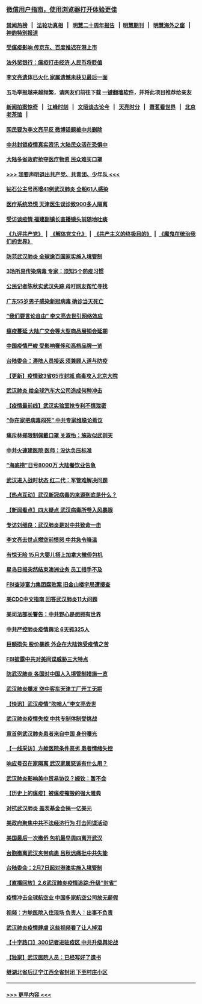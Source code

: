 ### [微信用户指南，使用浏览器打开体验更佳](https://github.com/gfw-breaker/banned-news1/blob/master/indexes/wechat-guide.md?t=0)
#### [禁闻热榜](热点新闻.md?t=0)  &nbsp;&nbsp;|&nbsp;&nbsp; [法轮功真相](https://github.com/gfw-breaker/truth/blob/master/README.md?t=0) &nbsp;&nbsp;|&nbsp;&nbsp; [明慧二十周年报告](https://github.com/gfw-breaker/mh-reports/blob/master/README.md?t=0) &nbsp;&nbsp;|&nbsp;&nbsp;[明慧期刊](https://github.com/gfw-breaker/mh-qikan) &nbsp;&nbsp;|&nbsp;&nbsp; [明慧海外之窗](https://github.com/gfw-breaker/mh-news/blob/master/README.md?t=0) &nbsp;&nbsp;|&nbsp;&nbsp; [神韵特别报道](https://github.com/gfw-breaker/mh-news/blob/master/shenyun.md?t=0)
#### [受瘟疫影响 传京东、百度推迟在港上市](../pages/nsc413/n11851409.md?t=02071944) 
#### [法外贸银行：瘟疫打击经济 人民币将贬值](../pages/nsc413/n11850538.md?t=02071944) 
#### [李文亮遗体已火化 家属遗憾未获见最后一面](../pages/nsc413/n11851128.md?t=02071944) 
#### 五毛举报越来越频繁，请网友们前往下载 [一键翻墙软件](https://github.com/gfw-breaker/ssr-accounts)，并将此项目推荐给亲友
#### [新闻拍案惊奇](https://github.com/gfw-breaker/banned-news1/blob/master/pages/link4.md) &nbsp;&nbsp;|&nbsp;&nbsp; [江峰时刻](https://github.com/gfw-breaker/banned-news1/blob/master/pages/link4.md) &nbsp;&nbsp;|&nbsp;&nbsp; [文昭谈古论今](https://github.com/gfw-breaker/banned-news1/blob/master/pages/link4.md) &nbsp;&nbsp;|&nbsp;&nbsp; [天亮时分](https://github.com/gfw-breaker/banned-news1/blob/master/pages/link4.md) &nbsp;&nbsp;|&nbsp;&nbsp; [萧茗看世界](https://github.com/gfw-breaker/banned-news1/blob/master/pages/link4.md) &nbsp;&nbsp;|&nbsp;&nbsp; [北京老茶馆](https://github.com/gfw-breaker/banned-news1/blob/master/pages/link4.md) &nbsp;&nbsp;|&nbsp;&nbsp; 
#### [网民要为李文亮平反 微博话题被中共删除](../pages/nsc413/n11851177.md?t=02071944) 
#### [中共封锁疫情真实资讯 大陆民众活在恐惧中](../pages/nsc413/n11850699.md?t=02071944) 
#### [大陆多省政府抢夺医疗物资 民众难买口罩](../pages/nsc413/n11851017.md?t=02071944) 
#### [>>> 我要声明退出共产党、共青团、少年队 <<<](https://github.com/begood0513/goodnews/blob/master/quit/letter.md) 
#### [钻石公主号再增41例武汉肺炎 全船61人感染](../pages/nsc413/n11850401.md?t=02071944) 
#### [医疗系统恐慌 天津医生误诊致900多人隔离](../pages/nsc413/n11850609.md?t=02071944) 
#### [受访谈疫情 福建副镇长直播镜头前随地吐痰](../pages/nsc413/n11850758.md?t=02071944) 
#### [《九评共产党》](https://github.com/begood0513/9ping.md/blob/master/README.md) &nbsp;|&nbsp; [《解体党文化》](../../../../jtdwh.md/blob/master/README.md)  &nbsp;|&nbsp; [《共产主义的终极目的》](../../../../gczydzjmd.md/blob/master/README.md) &nbsp;|&nbsp; [《魔鬼在统治我们的世界》](../../../../mgztzwmdsj.md/blob/master/README.md) 
#### [防范武汉肺炎 全球逾百国家实施入境管制](../pages/nsc413/n11850557.md?t=02071944) 
#### [3场所易传染病毒 专家：须知5个防疫习惯](../pages/nsc413/n11849662.md?t=02071944) 
#### [公民记者陈秋实武汉失踪 母吁网友帮忙寻找](../pages/nsc413/n11850638.md?t=02071944) 
#### [广东55岁男子感染新冠病毒 确诊当天死亡](../pages/nsc413/n11850590.md?t=02071944) 
#### [“我们要言论自由” 李文亮去世引网络效应](../pages/nsc413/n11850484.md?t=02071944) 
#### [瘟疫蔓延 大陆广交会等大型商品展销会延期](../pages/nsc413/n11850521.md?t=02071944) 
#### [中国疫情严峻 受影响奢侈和高档品牌一览](../pages/nsc413/n11850319.md?t=02071944) 
#### [台陆委会：滞陆人员接返 须兼顾人道与防疫](../pages/nsc413/n11850414.md?t=02071944) 
#### [【更新】疫情致3省65市封城 病毒攻入北京大院](../pages/nsc413/n11801312.md?t=02071944) 
#### [武汉肺炎 给全球汽车大公司造成何种冲击](../pages/nsc413/n11850056.md?t=02071944) 
#### [【疫情最前线】武汉实验室抢专利不慎泄密](../pages/nsc413/n11850310.md?t=02071944) 
#### [“你在家把病毒闷死” 中共专家维稳论惹议](../pages/nsc413/n11850048.md?t=02071944) 
#### [痛斥林郑限制佩戴口罩 关淑怡：施政似武则天](../pages/nsc413/n11849645.md?t=02071944) 
#### [中共火速建医院 医师：没达负压标准](../pages/nsc413/n11848938.md?t=02071944) 
#### [“海底捞”日亏8000万 大陆餐饮业告急](../pages/nsc413/n11850010.md?t=02071944) 
#### [武汉进入战时状态 红二代：军管难解决问题](../pages/nsc413/n11849976.md?t=02071944) 
#### [【热点互动】武汉新冠病毒的来源到底是什么？](../pages/nsc413/n11849749.md?t=02071944) 
#### [【新闻看点】四大疑点 武汉病毒所卷入风暴眼](../pages/nsc413/n11849608.md?t=02071944) 
#### [专访刘细良：武汉肺炎是对中共致命一击](../pages/nsc413/n11849934.md?t=02071944) 
#### [李文亮去世点燃空前愤怒 中共急令降温](../pages/nsc413/n11849864.md?t=02071944) 
#### [有惊无险 15月大婴儿搭上加拿大撤侨包机](../pages/nsc413/n11849698.md?t=02071944) 
#### [星岛日报突然结束澳洲业务 员工措手不及](../pages/nsc413/n11849722.md?t=02071944) 
#### [FBI查涉富力集团腐败案 旧金山楼宇局遭搜查](../pages/nsc413/n11848419.md?t=02071944) 
#### [美CDC中文指南 回答武汉肺炎11大问题](../pages/nsc413/n11849703.md?t=02071944) 
#### [美司法部长警告：中共野心是想拥有世界](../pages/nsc413/n11849769.md?t=02071944) 
#### [中共严控肺炎疫情舆论 6天抓325人](../pages/nsc413/n11849529.md?t=02071944) 
#### [巨额损失 股价暴跌 外企在大陆饱受疫情之苦](../pages/nsc413/n11849651.md?t=02071944) 
#### [FBI披露中共对美间谍威胁三大特点](../pages/nsc413/n11849700.md?t=02071944) 
#### [防武汉肺炎 各国对中国人入境管制措施一览](../pages/nsc413/n11838726.md?t=02071944) 
#### [武汉肺炎爆发 空中客车天津工厂开工无期](../pages/nsc413/n11849634.md?t=02071944) 
#### [【快讯】武汉疫情“吹哨人”李文亮去世](../pages/nsc413/n11849459.md?t=02071944) 
#### [武汉肺炎疫情失控 中共专制体制受挑战](../pages/nsc413/n11849457.md?t=02071944) 
#### [意首例武汉肺炎患者来自中国 身份曝光](../pages/nsc413/n11849454.md?t=02071944) 
#### [【一线采访】方舱医院条件恶劣 患者情绪失控](../pages/nsc413/n11848910.md?t=02071944) 
#### [响应号召在家隔离 武汉家属怒诉有什么用？](../pages/nsc413/n11849412.md?t=02071944) 
#### [武汉肺炎影响美中贸易协议？姆钦：暂不会](../pages/nsc413/n11849497.md?t=02071944) 
#### [【历史上的瘟疫】被瘟疫摧毁的强大雅典](../pages/nsc413/n11849036.md?t=02071944) 
#### [对抗武汉肺炎 盖茨基金会捐一亿美元](../pages/nsc413/n11848953.md?t=02071944) 
#### [美政府聚焦中共不法经济行为 打击间谍活动](../pages/nsc413/n11849322.md?t=02071944) 
#### [美国最后一次撤侨 包机最早周四离开武汉](../pages/nsc413/n11849395.md?t=02071944) 
#### [台胞撤离武汉夹带病患 吕秋远痛批中共失能](../pages/nsc413/n11849153.md?t=02071944) 
#### [台陆委会：2月7日起对港澳实施入境管制](../pages/nsc413/n11848681.md?t=02071944) 
#### [【直播回放】2.6武汉肺炎疫情追踪:升级“封省”](../pages/nsc413/n11848948.md?t=02071944) 
#### [疫情冲击全球航空业 中国多家航空公司放无薪假](../pages/nsc413/n11849188.md?t=02071944) 
#### [视频：方舱医院入住现场 负责人：出事不负责](../pages/nsc413/n11845312.md?t=02071944) 
#### [武汉肺炎疫情肆虐 这些视频看了让人掉泪](../pages/nsc413/n11848904.md?t=02071944) 
#### [【十字路口】300记者进驻疫区 中共升级舆论战](../pages/nsc413/n11847578.md?t=02071944) 
#### [【独家】武汉医院人员：已经写好了遗书](../pages/nsc413/n11848942.md?t=02071944) 
#### [继湖北省后辽宁江西全省封闭 下至村庄小区](../pages/nsc413/n11848814.md?t=02071944) 

----
#### [ >>> 更早内容 <<< ](../indexes/nsc413-earlier.md)
